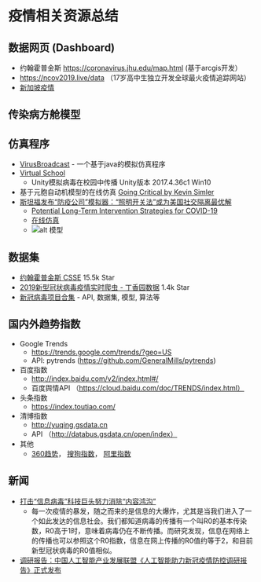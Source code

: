 # 疫情相关资源总结

## 数据网页 (Dashboard)
* 约翰霍普金斯 https://coronavirus.jhu.edu/map.html (基于arcgis开发）
* https://ncov2019.live/data （17岁高中生独立开发全球最火疫情追踪网站）
* [新加坡疫情](https://experience.arcgis.com/experience/7e30edc490a5441a874f9efe67bd8b89)

## 传染病方舱模型

## 仿真程序
* [VirusBroadcast](https://github.com/KikiLetGo/VirusBroadcast)  - 一个基于java的模拟仿真程序
* [Virtual School](https://github.com/YunxiuXu/Virus-School)
    * Unity模拟病毒在校园中传播 Unity版本 2017.4.36c1 Win10
* 基于元胞自动机模型的在线仿真 [Going Critical by Kevin Simler](https://www.meltingasphalt.com/interactive/going-critical/)
* [斯坦福发布“防疫公司”模拟器：“照明开关法”或为美国社交隔离最优解](https://new.qq.com/omn/20200331/20200331A0CSUW00.html)
    * [Potential Long-Term Intervention Strategies for COVID-19](https://covid-measures.github.io/)
    * [在线仿真](https://morganpkain.shinyapps.io/covid/)
    * ![alt 模型](https://covid-measures.github.io/model_schematic.png)

## 数据集
* [约翰霍普金斯 CSSE](https://github.com/CSSEGISandData/COVID-19) 15.5k Star
* [2019新型冠状病毒疫情实时爬虫 - 丁香园数据](https://github.com/BlankerL/DXY-COVID-19-Crawler) 1.4k Star
* [新冠病毒项目合集](https://github.com/soroushchehresa/awesome-coronavirus) - API, 数据集, 模型, 算法等

## 国内外趋势指数
* Google Trends 
   * https://trends.google.com/trends/?geo=US
   * API: pytrends (https://github.com/GeneralMills/pytrends)
* 百度指数
    * http://index.baidu.com/v2/index.html#/
    * 百度舆情API （https://cloud.baidu.com/doc/TRENDS/index.html）
* 头条指数
    * https://index.toutiao.com/
* 清博指数
    * http://yuqing.gsdata.cn
    * API （http://databus.gsdata.cn/open/index）
* 其他
    * [360趋势](https://trends.so.com)， [搜狗指数](http://index.sogou.com)， [阿里指数](https://index.1688.com)
    
## 新闻
* [打击“信息病毒”科技巨头努力消除“内容鸿沟”](https://www.yicai.com/news/100507246.html)
    * 每一次疫情的暴发，随之而来的是信息的大爆炸，尤其是当我们进入了一个如此发达的信息社会。我们都知道病毒的传播有一个叫R0的基本传染数，R0高于1时，意味着病毒仍在不断传播。而研究发现，信息在网络上的传播也可以参照这个R0指数，信息在网上传播的R0值约等于2，和目前新型冠状病毒的R0值相似。
* [调研报告：中国人工智能产业发展联盟《人工智能助力新冠疫情防控调研报告》正式发布](http://www.cww.net.cn/article?id=467759)
